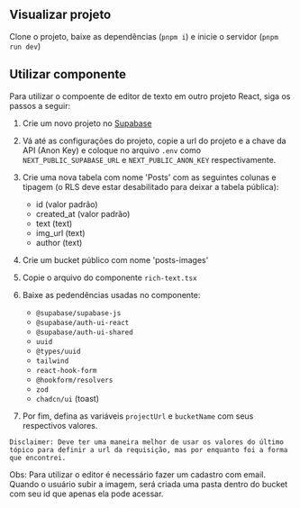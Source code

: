 ## Visualizar projeto

Clone o projeto, baixe as dependências (`pnpm i`) e inicie o servidor (`pnpm run dev`)


## Utilizar componente
Para utilizar o compoente de editor de texto em outro projeto React, siga os passos a seguir:

1. Crie um novo projeto no [Supabase](https://supabase.com/dashboard/projects)

2. Vá até as configurações do projeto, copie a url do projeto e a chave da API (Anon Key) e coloque no arquivo `.env` como `NEXT_PUBLIC_SUPABASE_URL` e `NEXT_PUBLIC_ANON_KEY` respectivamente.

3. Crie uma nova tabela com nome 'Posts' com as seguintes colunas e tipagem (o RLS deve estar desabilitado para deixar a tabela pública):
    - id (valor padrão)
    - created_at (valor padrão)
    - text (text)
    - img_url (text)
    - author (text)

4. Crie um bucket público com nome 'posts-images' 

5. Copie o arquivo do componente `rich-text.tsx`

6. Baixe as pedendências usadas no componente:
    - `@supabase/supabase-js`
    - `@supabase/auth-ui-react`
    -  `@supabase/auth-ui-shared`
    -  `uuid`
    -  `@types/uuid`
    -  `tailwind`
    -  `react-hook-form`
    -  `@hookform/resolvers`
    -  `zod`
    -  `chadcn/ui` (toast)

7. Por fim, defina as variáveis `projectUrl` e `bucketName` com seus respectivos valores. 

```
Disclaimer: Deve ter uma maneira melhor de usar os valores do último tópico para definir a url da requisição, mas por enquanto foi a forma que encontrei.
```

Obs: Para utilizar o  editor é necessário fazer um cadastro com email. Quando o usuário subir a imagem, será criada uma pasta dentro do bucket com seu id que apenas ela pode acessar.